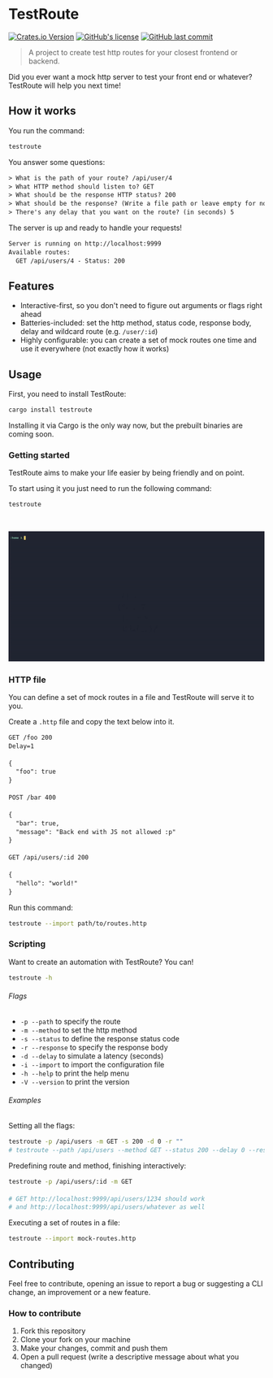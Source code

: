 # TestRoute

[![Crates.io Version](https://img.shields.io/crates/v/testroute)](https://crates.io/crates/testroute)
[![GitHub's license](https://img.shields.io/github/license/cherryramatisdev/testroute)](https://github.com/cherryramatisdev/testroute/blob/main/LICENSE)
[![GitHub last commit](https://img.shields.io/github/last-commit/cherryramatisdev/testroute/main)](https://github.com/cherryramatisdev/testroute)

> A project to create test http routes for your closest frontend or backend.

Did you ever want a mock http server to test your front end or whatever? TestRoute will help you next time!

## How it works

You run the command:

```sh
testroute
```

You answer some questions:

```txt
> What is the path of your route? /api/user/4
> What HTTP method should listen to? GET
> What should be the response HTTP status? 200
> What should be the response? (Write a file path or leave empty for none) ./response.json
> There's any delay that you want on the route? (in seconds) 5
```

The server is up and ready to handle your requests!

```txt
Server is running on http://localhost:9999
Available routes:
  GET /api/users/4 - Status: 200
```

## Features

- Interactive-first, so you don't need to figure out arguments or flags right ahead
- Batteries-included: set the http method, status code, response body, delay and wildcard route (e.g. `/user/:id`)
- Highly configurable: you can create a set of mock routes one time and use it everywhere (not exactly how it works)

## Usage

First, you need to install TestRoute:

```sh
cargo install testroute
```

Installing it via Cargo is the only way now, but the prebuilt binaries are coming soon.

### Getting started

TestRoute aims to make your life easier by being friendly and on point.

To start using it you just need to run the following command:

```sh
testroute
```

<div align="center">
<br/>

![TestRoute demonstration](.docs/demo-testroute.gif)

</div>

### HTTP file

You can define a set of mock routes in a file and TestRoute will serve it to you.

Create a `.http` file and copy the text below into it.

```txt
GET /foo 200
Delay=1

{
  "foo": true
}

POST /bar 400

{
  "bar": true,
  "message": "Back end with JS not allowed :p"
}

GET /api/users/:id 200

{
  "hello": "world!"
}
```

Run this command:

```sh
testroute --import path/to/routes.http
```

### Scripting

Want to create an automation with TestRoute? You can!

```sh
testroute -h
```

###### Flags

- `-p --path` to specify the route
- `-m --method` to set the http method
- `-s --status` to define the response status code
- `-r --response` to specify the response body
- `-d --delay` to simulate a latency (seconds)
- `-i --import` to import the configuration file
- `-h --help` to print the help menu
- `-V --version` to print the version

###### Examples

Setting all the flags:

```sh
testroute -p /api/users -m GET -s 200 -d 0 -r ""
# testroute --path /api/users --method GET --status 200 --delay 0 --response ""
```

Predefining route and method, finishing interactively:

```sh
testroute -p /api/users/:id -m GET

# GET http://localhost:9999/api/users/1234 should work
# and http://localhost:9999/api/users/whatever as well
```

Executing a set of routes in a file:

```sh
testroute --import mock-routes.http
```

## Contributing

Feel free to contribute, opening an issue to report a bug or suggesting a CLI change, an improvement or a new feature.

### How to contribute

1. Fork this repository
2. Clone your fork on your machine
3. Make your changes, commit and push them
4. Open a pull request (write a descriptive message about what you changed)
